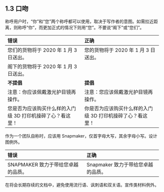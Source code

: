 ## 1.3 口吻

称呼用户时，“你”和“您”两个称呼都可以使用，取决于写作者的意图。如需拉近距离，则称呼“你”，而更加正式的情况下则用“您”。不要说“阁下”或“您们”。

|**错误**|**正确**|
|:----|:----|
|您们的货物将于 2020 年 1 月 3 日送出。|您的货物将于 2020 年 1 月 3 日送出。|
|阁下的货物将于 2020 年 1 月 3 日送出。|    |
|**不提倡**|**提倡**|
|注意：你应该佩戴激光护目镜再操作。|注意：您应该佩戴激光护目镜再操作。|
|您是否为应该购买什么样的入门级 3D 打印机操碎了心？看这里！|你是否为应该购买什么样的入门级 3D 打印机操碎了心？看这里！|

作为一个团队自称时，应该用 Snapmaker，仅首字母大写，其余字母小写。设计图例外。

|**错误**|**正确**|
|:----|:----|
|SNAPMAKER 致力于带给您卓越的品质。|Snapmaker 致力于带给您卓越的品质。|

在将会长期存续的文档中，避免使用流行语、讽刺语和双关语。宣传类材料例外。

